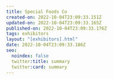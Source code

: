 ```yaml
---
title: Special Foods Co
created-on: 2022-10-04T23:09:33.151Z
updated-on: 2022-10-04T23:09:33.165Z
published-on: 2022-10-04T23:09:33.176Z
tags: exhibitors
layout: "[exhibitors].html"
date: 2022-10-04T23:09:33.186Z
seo:
  noindex: false
  twitter:title: summary
  twitter:card: summary
---
```

